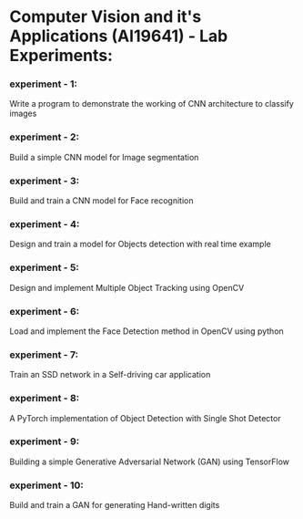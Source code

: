 <h1>Computer Vision and it's Applications (AI19641) - Lab Experiments:</h1>
<p>
<h3>experiment - 1:</h3> Write a program to demonstrate the working of CNN architecture to classify images
<h3>experiment - 2:</h3> Build a simple CNN model for Image segmentation
<h3>experiment - 3:</h3> Build and train a CNN model for Face recognition
<h3>experiment - 4:</h3> Design and train a model for Objects detection with real time example
<h3>experiment - 5:</h3> Design and implement Multiple Object Tracking using OpenCV
<h3>experiment - 6:</h3> Load and implement the Face Detection method in OpenCV using python
<h3>experiment - 7:</h3> Train an SSD network in a Self-driving car application
<h3>experiment - 8:</h3> A PyTorch implementation of Object Detection with Single Shot Detector
<h3>experiment - 9:</h3> Building a simple Generative Adversarial Network (GAN) using TensorFlow
<h3>experiment - 10:</h3> Build and train a GAN for generating Hand-written digits
</p>

